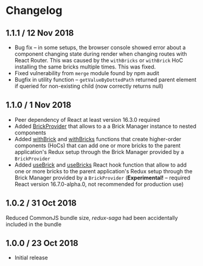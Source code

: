 # Changelog

## 1.1.1 / 12 Nov 2018

* Bug fix – in some setups, the browser console showed error about a component changing state during render when 
  changing routes with React Router. This was caused by the `withBricks` or `withBrick` HoC installing the same
  bricks multiple times. This was fixed.
* Fixed vulnerability from `merge` module found by npm audit
* Bugfix in utility function – `getValueByDottedPath` returned parent element if queried for non-existing child 
  (now correctly returns null)

## 1.1.0 / 1 Nov 2018

* Peer dependency of React at least version 16.3.0 required
* Added [BrickProvider](src/BrickProvider.js) that allows to a a Brick Manager instance to nested components
* Added [withBrick](src/withBrick.js) and [withBricks](src/withBricks.js) functions that create higher-order
  components (HoCs) that can add one or more bricks to the parent application's Redux setup through the
  Brick Manager provided by a `BrickProvider`
* Added [useBrick](src/useBrick.js) and [useBricks](src/useBricks.js) React hook function that allow to add one
  or more bricks to the parent application's Redux setup through the Brick Manager provided by a `BrickProvider`
  (**Experimental!** – required React version 16.7.0-alpha.0, not recommended for production use)

## 1.0.2 / 31 Oct 2018

Reduced CommonJS bundle size, _redux-saga_ had been accidentally included in the bundle

## 1.0.0 / 23 Oct 2018

* Initial release 

